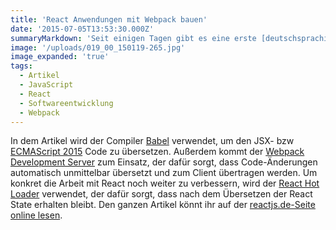 ```yaml
---
title: 'React Anwendungen mit Webpack bauen'
date: '2015-07-05T13:53:30.000Z'
summaryMarkdown: 'Seit einigen Tagen gibt es eine erste [deutschsprachige Community-Seite](http://reactjs.de/) rund um die JavaScript Bibliothek [React](http://facebook.github.io/react). Dort haben ich einen Artikel geschrieben, in dem an Hand eines React/ES6-Beispiels beschrieben wird, wie sich mit [Webpack](http://webpack.github.io/) React Anwendungen bauen lassen.'
image: '/uploads/019_00_150119-265.jpg'
image_expanded: 'true'
tags:
  - Artikel
  - JavaScript
  - React
  - Softwareentwicklung
  - Webpack
---
```


In dem Artikel wird der Compiler [Babel](http://babeljs.io) verwendet, um den JSX- bzw [ECMAScript 2015](https://github.com/lukehoban/es6features) Code zu übersetzen. Außerdem kommt der [Webpack Development Server](http://webpack.github.io/docs/webpack-dev-server.html) zum Einsatz, der dafür sorgt, dass Code-Änderungen automatisch unmittelbar übersetzt und zum Client übertragen werden. Um konkret die Arbeit mit React noch weiter zu verbessern, wird der [React Hot Loader](http://gaearon.github.io/react-hot-loader) verwendet, der dafür sorgt, dass nach dem Übersetzen der React State erhalten bleibt. Den ganzen Artikel könnt ihr auf der [reactjs.de-Seite online lesen](http://reactjs.de/posts/react-anwendungen-mit-webpack-entwickeln).
